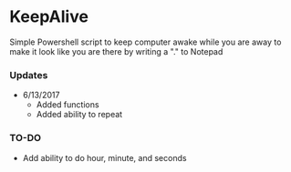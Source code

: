 # KeepAlive
Simple Powershell script to keep computer awake while you are away to make it look like you are there by writing a "." to Notepad

### Updates
+ 6/13/2017
  - Added functions
  - Added ability to repeat

### TO-DO
+ Add ability to do hour, minute, and seconds

